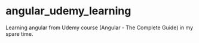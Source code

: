# angular_udemy_learning
Learning angular from Udemy course (Angular - The Complete Guide) in my spare time.
